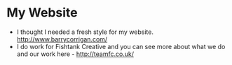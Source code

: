 # My Website

- I thought I needed a fresh style for my website. http://www.barrycorrigan.com/
- I do work for Fishtank Creative and you can see more about what we do and our work here - http://teamfc.co.uk/
